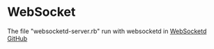 # WebSocket

The file "websocketd-server.rb" run with websocketd in <a href="https://github.com/joewalnes/websocketd">WebSocketd GitHub</a>
